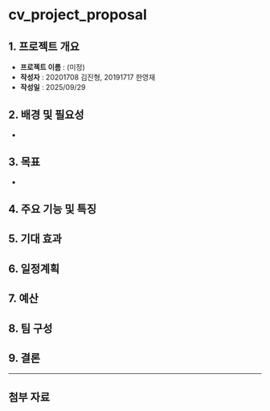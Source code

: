 # cv_project_proposal

## 1. 프로젝트 개요
- **프로젝트 이름** : (미정)
- **작성자** : 20201708 김진형, 20191717 한영재
- **작성일** : 2025/09/29

## 2. 배경 및 필요성
-
## 3. 목표
- 
## 4. 주요 기능 및 특징

## 5. 기대 효과

## 6. 일정계획

## 7. 예산

## 8. 팀 구성

## 9. 결론


---

**첨부 자료**
-
